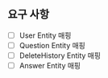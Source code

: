 ## 요구 사항
- [ ] User Entity 매핑
- [ ] Question Entity 매핑
- [ ] DeleteHistory Entity 매핑
- [ ] Answer Entity 매핑